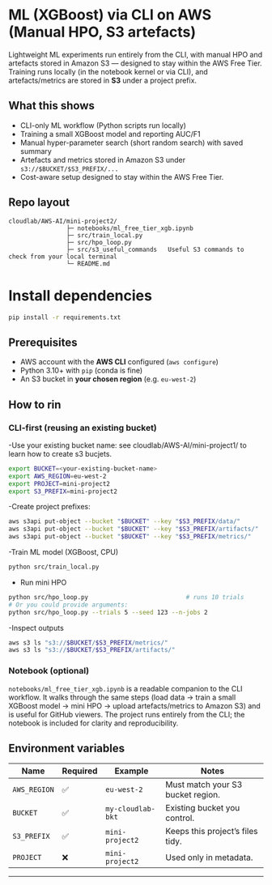 # ML (XGBoost) via CLI on AWS (Manual HPO, S3 artefacts)

Lightweight ML experiments run entirely from the CLI, with manual HPO and artefacts stored in Amazon S3 — designed to stay within the AWS Free Tier.
Training runs locally (in the notebook kernel or via CLI), and artefacts/metrics are stored in **S3** under a project prefix.

## What this shows

- CLI-only ML workflow (Python scripts run locally)
- Training a small XGBoost model and reporting AUC/F1
- Manual hyper-parameter search (short random search) with saved summary
- Artefacts and metrics stored in Amazon S3 under `s3://$BUCKET/$S3_PREFIX/...`
- Cost-aware setup designed to stay within the AWS Free Tier.


## Repo layout

```
cloudlab/AWS-AI/mini-project2/
                ├─ notebooks/ml_free_tier_xgb.ipynb
                ├─ src/train_local.py
                ├─ src/hpo_loop.py
                ├─ src/s3_useful_commands	Useful S3 commands to check from your local terminal
                └─ README.md
```

# Install dependencies

```bash
pip install -r requirements.txt
```
## Prerequisites

- AWS account with the **AWS CLI** configured (`aws configure`)
- Python 3.10+ with `pip` (conda is fine)
- An S3 bucket in **your chosen region** (e.g. `eu-west-2`)

## How to rin

### CLI-first (reusing an existing bucket)

-Use your existing bucket name: see cloudlab/AWS-AI/mini-project1/ to learn how to create s3 bucjets.
```bash
export BUCKET=<your-existing-bucket-name>
export AWS_REGION=eu-west-2
export PROJECT=mini-project2
export S3_PREFIX=mini-project2
```
-Create project prefixes:

```bash
aws s3api put-object --bucket "$BUCKET" --key "$S3_PREFIX/data/"
aws s3api put-object --bucket "$BUCKET" --key "$S3_PREFIX/artifacts/"
aws s3api put-object --bucket "$BUCKET" --key "$S3_PREFIX/metrics/"
```

-Train ML model (XGBoost, CPU)

```bash
python src/train_local.py
```

- Run mini HPO

```bash
python src/hpo_loop.py                           # runs 10 trials
# Or you could provide arguments:
python src/hpo_loop.py --trials 5 --seed 123 --n-jobs 2
```

-Inspect outputs

```bash
aws s3 ls "s3://$BUCKET/$S3_PREFIX/metrics/"
aws s3 ls "s3://$BUCKET/$S3_PREFIX/artifacts/"
```

### Notebook (optional)

`notebooks/ml_free_tier_xgb.ipynb` is a readable companion to the CLI workflow. It walks through the same steps (load data → train a small XGBoost model → mini HPO → upload artefacts/metrics to Amazon S3) and is useful for GitHub viewers. The project runs entirely from the CLI; the notebook is included for clarity and reproducibility.


## Environment variables

| Name        | Required | Example          | Notes                              |
|-------------|----------|------------------|------------------------------------|
| `AWS_REGION`| ✅       | `eu-west-2`      | Must match your S3 bucket region.  |
| `BUCKET`    | ✅       | `my-cloudlab-bkt`| Existing bucket you control.       |
| `S3_PREFIX` | ✅       | `mini-project2`  | Keeps this project’s files tidy.   |
| `PROJECT`   | ❌       | `mini-project2`  | Used only in metadata.             |

---
